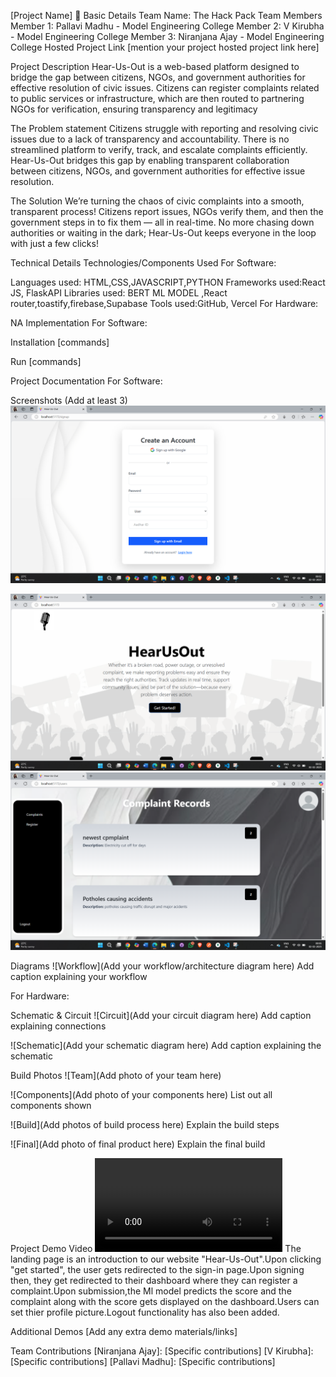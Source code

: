 [Project Name] 🎯
Basic Details
Team Name: The Hack Pack
Team Members
Member 1: Pallavi Madhu - Model Engineering College
Member 2: V Kirubha - Model Engineering College
Member 3: Niranjana Ajay - Model Engineering College
Hosted Project Link
[mention your project hosted project link here]

Project Description
Hear-Us-Out is a web-based platform designed to bridge the gap between citizens, NGOs, and government authorities for effective resolution of civic issues. Citizens can register complaints related to public services or infrastructure, which are then routed to partnering NGOs for verification, ensuring transparency and legitimacy

The Problem statement
Citizens struggle with reporting and resolving civic issues due to a lack of transparency and accountability. There is no streamlined platform to verify, track, and escalate complaints efficiently. Hear-Us-Out bridges this gap by enabling transparent collaboration between citizens, NGOs, and government authorities for effective issue resolution.

The Solution
We’re turning the chaos of civic complaints into a smooth, transparent process! Citizens report issues, NGOs verify them, and then the government steps in to fix them — all in real-time. No more chasing down authorities or waiting in the dark; Hear-Us-Out keeps everyone in the loop with just a few clicks!

Technical Details
Technologies/Components Used
For Software:

Languages used: HTML,CSS,JAVASCRIPT,PYTHON
Frameworks used:React JS, FlaskAPI
Libraries used: BERT ML MODEL ,React router,toastify,firebase,Supabase
Tools used:GitHub, Vercel
For Hardware:

NA
Implementation
For Software:

Installation
[commands]

Run
[commands]

Project Documentation
For Software:

Screenshots (Add at least 3)
<img src="src\assets\Account.png" alt ="SignIn page"/>

<img src="src\assets\Landing.png" alt="Landing Page"/>

<img src="src\assets\Users.png" alt="Home page of user with complaints and scores"/>

Diagrams
![Workflow](Add your workflow/architecture diagram here) Add caption explaining your workflow

For Hardware:

Schematic & Circuit
![Circuit](Add your circuit diagram here) Add caption explaining connections

![Schematic](Add your schematic diagram here) Add caption explaining the schematic

Build Photos
![Team](Add photo of your team here)

![Components](Add photo of your components here) List out all components shown

![Build](Add photos of build process here) Explain the build steps

![Final](Add photo of final product here) Explain the final build

Project Demo
Video
<video><source src ="src\assets\Screen Recording 2025-02-02 075929.mp4"></video>
The landing page is an introduction to our website "Hear-Us-Out".Upon clicking "get started", the user gets redirected to the sign-in page.Upon signing then, they get redirected to their dashboard where they can register a complaint.Upon submission,the Ml model predicts the score and the complaint along with the score gets displayed on the dashboard.Users can set thier profile picture.Logout functionality has also been added.

Additional Demos
[Add any extra demo materials/links]

Team Contributions
[Niranjana Ajay]: [Specific contributions]
[V Kirubha]: [Specific contributions]
[Pallavi Madhu]: [Specific contributions]
